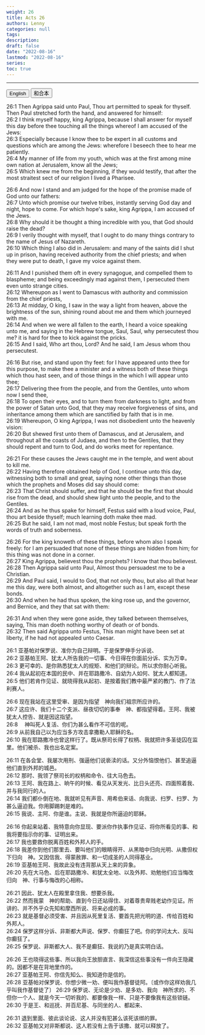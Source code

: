 ```yaml
---
weight: 26
title: Acts 26
authors: Lenny
categories: null
tags: 
description: 
draft: false
date: "2022-08-16"
lastmod: "2022-08-16"
series:
toc: true
---
```



<!--more-->
---

<!-- Tab links -->
<div class="tab">
  <button class="tablinks active" onclick="tablabel(event, 'english')">English</button>
  <button class="tablinks" onclick="tablabel(event, 'chinese')">和合本</button>
  
</div>

<!-- Tab content -->
<div id="english" class="tabcontent" style="display:block">

26:1 Then Agrippa said unto Paul, Thou art permitted to speak for thyself. Then Paul stretched forth the hand, and answered for himself:  
26:2 I think myself happy, king Agrippa, because I shall answer for myself this day before thee touching all the things whereof I am accused of the Jews:  
26:3 Especially because I know thee to be expert in all customs and questions which are among the Jews: wherefore I beseech thee to hear me patiently.  
26:4 My manner of life from my youth, which was at the first among mine own nation at Jerusalem, know all the Jews;  
26:5 Which knew me from the beginning, if they would testify, that after the most straitest sect of our religion I lived a Pharisee.  

26:6 And now I stand and am judged for the hope of the promise made of God unto our fathers:  
26:7 Unto which promise our twelve tribes, instantly serving God day and night, hope to come. For which hope's sake, king Agrippa, I am accused of the Jews.  
26:8 Why should it be thought a thing incredible with you, that God should raise the dead?  
26:9 I verily thought with myself, that I ought to do many things contrary to the name of Jesus of Nazareth.  
26:10 Which thing I also did in Jerusalem: and many of the saints did I shut up in prison, having received authority from the chief priests; and when they were put to death, I gave my voice against them.  

26:11 And I punished them oft in every synagogue, and compelled them to blaspheme; and being exceedingly mad against them, I persecuted them even unto strange cities.  
26:12 Whereupon as I went to Damascus with authority and commission from the chief priests,  
26:13 At midday, O king, I saw in the way a light from heaven, above the brightness of the sun, shining round about me and them which journeyed with me.  
26:14 And when we were all fallen to the earth, I heard a voice speaking unto me, and saying in the Hebrew tongue, Saul, Saul, why persecutest thou me? it is hard for thee to kick against the pricks.  
26:15 And I said, Who art thou, Lord? And he said, I am Jesus whom thou persecutest.  

26:16 But rise, and stand upon thy feet: for I have appeared unto thee for this purpose, to make thee a minister and a witness both of these things which thou hast seen, and of those things in the which I will appear unto thee;  
26:17 Delivering thee from the people, and from the Gentiles, unto whom now I send thee,  
26:18 To open their eyes, and to turn them from darkness to light, and from the power of Satan unto God, that they may receive forgiveness of sins, and inheritance among them which are sanctified by faith that is in me.  
26:19 Whereupon, O king Agrippa, I was not disobedient unto the heavenly vision:  
26:20 But shewed first unto them of Damascus, and at Jerusalem, and throughout all the coasts of Judaea, and then to the Gentiles, that they should repent and turn to God, and do works meet for repentance.  

26:21 For these causes the Jews caught me in the temple, and went about to kill me.  
26:22 Having therefore obtained help of God, I continue unto this day, witnessing both to small and great, saying none other things than those which the prophets and Moses did say should come:  
26:23 That Christ should suffer, and that he should be the first that should rise from the dead, and should shew light unto the people, and to the Gentiles.  
26:24 And as he thus spake for himself, Festus said with a loud voice, Paul, thou art beside thyself; much learning doth make thee mad.  
26:25 But he said, I am not mad, most noble Festus; but speak forth the words of truth and soberness.  

26:26 For the king knoweth of these things, before whom also I speak freely: for I am persuaded that none of these things are hidden from him; for this thing was not done in a corner.  
26:27 King Agrippa, believest thou the prophets? I know that thou believest.  
26:28 Then Agrippa said unto Paul, Almost thou persuadest me to be a Christian.  
26:29 And Paul said, I would to God, that not only thou, but also all that hear me this day, were both almost, and altogether such as I am, except these bonds.  
26:30 And when he had thus spoken, the king rose up, and the governor, and Bernice, and they that sat with them:  

26:31 And when they were gone aside, they talked between themselves, saying, This man doeth nothing worthy of death or of bonds.  
26:32 Then said Agrippa unto Festus, This man might have been set at liberty, if he had not appealed unto Caesar.  
</div>

<div id="chinese" class="tabcontent">

26:1 亚基帕对保罗说、准你为自己辩明。于是保罗伸手分诉说、  
26:2 亚基帕王阿、犹太人所告我的一切事、今日得在你面前分诉、实为万幸。  
26:3 更可幸的、是你熟悉犹太人的规矩、和他们的辩论。所以求你耐心听我。  
26:4 我从起初在本国的民中、并在耶路撒冷、自幼为人如何、犹太人都知道。  
26:5 他们若肯作见证、就晓得我从起初、是按着我们教中最严紧的教门、作了法利赛人。  

26:6 现在我站在这里受审、是因为指望　神向我们祖宗所应许的。  
26:7 这应许、我们十二个支派、昼夜切切的事奉　神、都指望得着。王阿、我被犹太人控告、就是因这指望。  
26:8 　神叫死人复活、你们为甚么看作不可信的呢。  
26:9 从前我自己以为应当多方攻击拿撒勒人耶稣的名。  
26:10 我在耶路撒冷也曾这样行了。既从祭司长得了权柄、我就把许多圣徒囚在监里。他们被杀、我也出名定案。  

26:11 在各会堂、我屡次用刑、强逼他们说亵渎的话。又分外恼恨他们、甚至追逼他们直到外邦的城邑。  
26:12 那时、我领了祭司长的权柄和命令、往大马色去。  
26:13 王阿、我在路上、晌午的时候、看见从天发光、比日头还亮、四面照着我、并与我同行的人。  
26:14 我们都仆倒在地、我就听见有声音、用希伯来话、向我说、扫罗、扫罗、为甚么逼迫我。你用脚踢刺是难的。  
26:15 我说、主阿、你是谁。主说、我就是你所逼迫的耶稣。  

26:16 你起来站着、我特意向你显现、要派你作执事作见证、将你所看见的事、和我将要指示你的事、证明出来。  
26:17 我也要救你脱离百姓和外邦人的手。  
26:18 我差你到他们那里去、要叫他们的眼睛得开、从黑暗中归向光明、从撒但权下归向　神。又因信我、得蒙赦罪、和一切成圣的人同得基业。  
26:19 亚基帕王阿、我故此没有违背那从天上来的异象。  
26:20 先在大马色、后在耶路撒冷、和犹太全地、以及外邦、劝勉他们应当悔改归向　神、行事与悔改的心相称。  

26:21 因此、犹太人在殿里拿住我、想要杀我。  
26:22 然而我蒙　神的帮助、直到今日还站得住、对着尊贵卑贱老幼作见证。所讲的、并不外乎众先知和摩西所说、将来必成的事。  
26:23 就是基督必须受害、并且因从死里复活、要首先把光明的道、传给百姓和外邦人。  
26:24 保罗这样分诉、非斯都大声说、保罗、你癫狂了吧。你的学问太大、反叫你癫狂了。  
26:25 保罗说、非斯都大人、我不是癫狂、我说的乃是真实明白话。  

26:26 王也晓得这些事、所以我向王放胆直言、我深信这些事没有一件向王隐藏的。因都不是在背地里作的。  
26:27 亚基帕王阿、你信先知么、我知道你是信的。  
26:28 亚基帕对保罗说、你想少微一劝、便叫我作基督徒阿。〔或作你这样劝我几乎叫我作基督徒了〕
26:29 保罗说、无论是少劝、是多劝、我向　神所求的、不但你一个人、就是今天一切听我的、都要像我一样、只是不要像我有这些锁链。  
26:30 于是王、和巡抚、并百尼基、与同坐的人、都起来、  

26:31 退到里面、彼此谈论说、这人并没有犯甚么该死该绑的罪。  
26:32 亚基帕又对非斯都说、这人若没有上告于该撒、就可以释放了。  
</div>